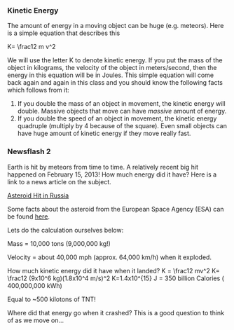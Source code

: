 ### Kinetic Energy

The amount of energy in a moving object can be huge (e.g. meteors). Here is a simple equation that describes this   
  
 <lrn-math>K= \frac12 m v^2 </lrn-math>  
  
We will use the letter K to denote kinetic energy. If you put the mass of the object in kilograms, the velocity of the object in meters/second, then the energy in this equation will be in Joules. This simple equation will come back again and again in this class and you should know the following facts which follows from it:

1. If you double the mass of an object in movement, the kinetic energy will double. Massive objects that move can have _massive_ amount of energy.
2. If you double the speed of an object in movement, the kinetic energy quadruple (multiply by 4 because of the square). Even small objects can have huge amount of kinetic energy if they move really fast.

### Newsflash 2

Earth is hit by meteors from time to time. A relatively recent big hit happened on February 15, 2013! How much energy did it have? Here is a link to a news article on the subject.

[Asteroid Hit in Russia](www.foxnews.com/science/2013/02/15/injuries-reported-after-meteorite-falls-in-russia-ural-mountains)

Some facts about the asteroid from the European Space Agency (ESA) can be found [here](www.esa.int/Our_Activities/Operations/Space_Situational_Awareness/Russia_asteroid_impact_ESA_update_and_assessment).

Lets do the calculation ourselves below: 

Mass = 10,000 tons (9,000,000 kg!)

Velocity = about 40,000 mph (approx. 64,000 km/h) when it exploded.

How much kinetic energy did it have when it landed?
 <lrn-math>K = \frac12 mv^2 </lrn-math>
 <lrn-math>K= \frac12 (9x10^6 kg)(1.8x10^4 m/s)^2 </lrn-math>
 <lrn-math>K=1.4x10^{15} J = 350 </lrn-math> billion Calories ( 400,000,000 kWh) 

Equal to ~500 kilotons of TNT!  

Where did that energy go when it crashed? This is a good question to think of as we move on...
